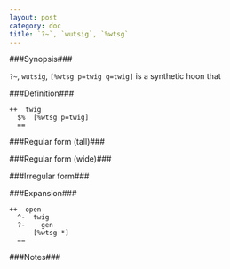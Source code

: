 ```yaml
---
layout: post
category: doc
title: `?~`, `wutsig`, `%wtsg`
---
```


###Synopsis###

`?~`, `wutsig`, `[%wtsg p=twig q=twig]` is a synthetic hoon that

###Definition###

    ++  twig  
      $%  [%wtsg p=twig]
      ==

###Regular form (tall)###

###Regular form (wide)###

###Irregular form###

###Expansion###
    
    ++  open
      ^-  twig
      ?-    gen
          [%wtsg *]
      ==

###Notes###

